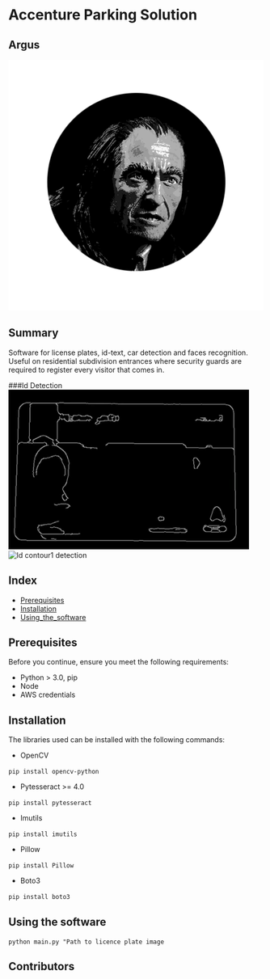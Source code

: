 # Accenture Parking Solution
## Argus

![](images/logo3.png "Filch Team Logo")


## Summary

Software for license plates, id-text, car detection and faces recognition. Useful on
residential subdivision entrances where security guards are required to register every visitor that comes in.

###Id Detection
![](images/contours.png "Id contour detection")
![](images/contours1.png "Id contour1 detection")

## Index
 * [Prerequisites](#Prerequisites)
 * [Installation](#Installation)
 * [Using_the_software](#Using_the_software )
 
## Prerequisites

Before you continue, ensure you meet the following requirements:

- Python > 3.0, pip
- Node
- AWS credentials

## Installation

The libraries used can be installed with the following commands:

- OpenCV

`pip install opencv-python`

- Pytesseract >= 4.0

`pip install pytesseract`

- Imutils

`pip install imutils`

- Pillow

`pip install Pillow`

- Boto3

`pip install boto3`

## Using the software

`python main.py "Path to licence plate image`

## Contributors
